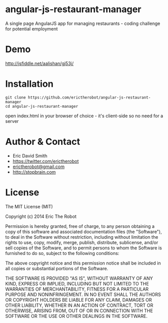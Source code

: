 angular-js-restaurant-manager
=============================

A single page AngularJS app for managing restaurants - coding challenge for potential employment

Demo
=============================

http://jsfiddle.net/aalishan/gj53j/

Installation
=============================
    git clone https://github.com/erictherobot/angular-js-restaurant-manager
    cd angular-js-restaurant-manager
    
open index.html in your browser of choice - it's client-side so no need for a server
  
Author & Contact
=============================
- Eric David Smith 
- https://twitter.com/erictherobot
- erictherobot@gmail.com
- http://stopbrain.com

License
=============================
The MIT License (MIT)

Copyright (c) 2014 Eric The Robot

Permission is hereby granted, free of charge, to any person obtaining a copy
of this software and associated documentation files (the "Software"), to deal
in the Software without restriction, including without limitation the rights
to use, copy, modify, merge, publish, distribute, sublicense, and/or sell
copies of the Software, and to permit persons to whom the Software is
furnished to do so, subject to the following conditions:

The above copyright notice and this permission notice shall be included in all
copies or substantial portions of the Software.

THE SOFTWARE IS PROVIDED "AS IS", WITHOUT WARRANTY OF ANY KIND, EXPRESS OR
IMPLIED, INCLUDING BUT NOT LIMITED TO THE WARRANTIES OF MERCHANTABILITY,
FITNESS FOR A PARTICULAR PURPOSE AND NONINFRINGEMENT. IN NO EVENT SHALL THE
AUTHORS OR COPYRIGHT HOLDERS BE LIABLE FOR ANY CLAIM, DAMAGES OR OTHER
LIABILITY, WHETHER IN AN ACTION OF CONTRACT, TORT OR OTHERWISE, ARISING FROM,
OUT OF OR IN CONNECTION WITH THE SOFTWARE OR THE USE OR OTHER DEALINGS IN THE
SOFTWARE.
